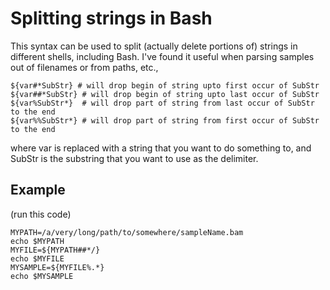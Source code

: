# Splitting strings in Bash

This syntax can be used to split (actually delete portions of) strings in different shells, including Bash. I've found it useful when parsing samples out of filenames or from paths, etc.,

```
${var#*SubStr} # will drop begin of string upto first occur of SubStr
${var##*SubStr} # will drop begin of string upto last occur of SubStr
${var%SubStr*}  # will drop part of string from last occur of SubStr to the end
${var%%SubStr*} # will drop part of string from first occur of SubStr to the end
```
where var is replaced with a string that you want to do something to, and SubStr is the substring that you want to use as the delimiter.

## Example

(run this code)

```
MYPATH=/a/very/long/path/to/somewhere/sampleName.bam 
echo $MYPATH
MYFILE=${MYPATH##*/}
echo $MYFILE
MYSAMPLE=${MYFILE%.*}
echo $MYSAMPLE
```

